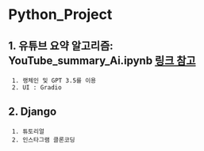 # Python_Project
 ## 1. 유튜브 요약 알고리즘: YouTube_summary_Ai.ipynb [링크 참고](https://teddylee777.github.io/langchain/langchain-tutorial-07/)
     
     1. 랭체인 및 GPT 3.5를 이용
     2. UI : Gradio

 ## 2. Django 

     1. 튜토리얼
     2. 인스타그램 클론코딩
